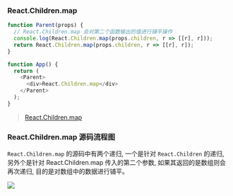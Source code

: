 ### React.Children.map

```js
function Parent(props) {
  // React.Children.map 会对第二个函数输出的值进行铺平操作
  console.log(React.Children.map(props.children, r => [[r], r]));
  return React.Children.map(props.children, r => [[r], r]);
}

function App() {
  return (
    <Parent>
      <div>React.Children.map</div>
    </Parent>
  );
}
```

> [React.Children.map](https://codesandbox.io/s/4r08jvpk9w)

### React.Children.map 源码流程图

`React.Children.map` 的源码中有两个递归, 一个是针对 `React.Children` 的递归, 另外个是针对 React.Children.map 传入的第二个参数, 如果其返回的是数组则会再次递归, 目的是对数组中的数据进行铺平。

![](https://github.com/MuYunyun/blog/blob/master/React/%E6%BA%90%E7%A0%81%E5%88%86%E6%9E%90/React.Children.map.png)
